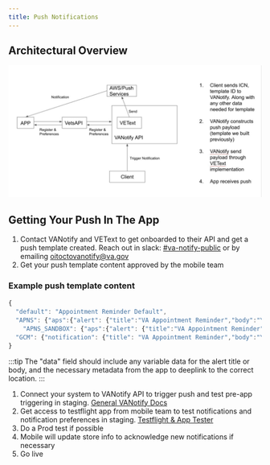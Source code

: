 ```yaml
---
title: Push Notifications
---
```


## Architectural Overview

![FLow diagram for how push notification get to the app from the Vetext service](../../../../static/img/backend/MobilePush.jpg)

## Getting Your Push In The App

1. Contact VANotify and VEText to get onboarded to their API and get a push template created. Reach out in slack: [#va-notify-public](https://dsva.slack.com/archives/C01CSM3EZGT) or by emailing <oitoctovanotify@va.gov>
2. Get your push template content approved by the mobile team

### Example push template content

```js
{
  "default": "Appointment Reminder Default",
  "APNS": {"aps":{"alert": {"title":"VA Appointment Reminder","body":"You have an upcoming VA appointment."}},  "appt":"%APPOINTMENT%"},
    "APNS_SANDBOX": {"aps":{"alert": {"title":"VA Appointment Reminder","body":"You have an upcoming VA appointment."}},"appt":"%APPOINTMENT%"},
  "GCM": {"notification": {"title": "VA Appointment Reminder","body":"You have an upcoming VA appointment."},"data": {"appt": "%APPOINTMENT%"}}
}
```

:::tip
The "data" field should include any variable data for the alert title or body, and the necessary metadata from the app to deeplink to the correct location.
:::

1. Connect your system to VANotify API to trigger push and test pre-app triggering in staging. [General VANotify Docs](https://notifications.va.gov/)
2. Get access to testflight app from mobile team to test notifications and notification preferences in staging. [Testflight & App Tester](../../../QA/QualityAssuranceProcess/Resources.md#testflight--apptester)
3. Do a Prod test if possible
4. Mobile will update store info to acknowledge new notifications if necessary
5. Go live
